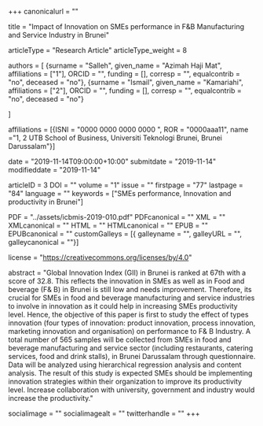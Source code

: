 +++
canonicalurl = ""

title = "Impact of Innovation on SMEs performance in F&B Manufacturing and Service Industry in Brunei"

articleType = "Research Article"
articleType_weight = 8

authors = [
  {surname = "Salleh",  given_name = "Azimah Haji Mat",  affiliations = ["1"],  ORCID = "", funding = [], corresp = "", equalcontrib = "no", deceased = "no"},
  {surname = "Ismail",  given_name = "Kamariahi",  affiliations = ["2"],  ORCID = "", funding = [], corresp = "", equalcontrib = "no", deceased = "no"}

]

affiliations = [{ISNI = "0000 0000 0000 0000 ", ROR = "0000aaa11", name ="1, 2 UTB School of Business, Universiti Teknologi Brunei, Brunei Darussalam"}]

date = "2019-11-14T09:00:00+10:00"
submitdate = "2019-11-14"
modifieddate = "2019-11-14"

articleID = 3
DOI = ""
volume = "1"
issue = ""
firstpage = "77"
lastpage = "84"
language = ""
keywords = ["SMEs performance, Innovation and productivity in Brunei"]

PDF = "../assets/icbmis-2019-010.pdf"
PDFcanonical = ""
XML = ""
XMLcanonical = ""
HTML = ""
HTMLcanonical = ""
EPUB = ""
EPUBcanonical = ""
customGalleys = [{ galleyname = "", galleyURL = "", galleycanonical = ""}]

license = "https://creativecommons.org/licenses/by/4.0"

abstract = "Global Innovation Index (GII) in Brunei is ranked at 67th with a score of 32.8. This reflects the innovation in SMEs as well as in Food and beverage (F& B) in Brunei is still low and needs improvement. Therefore, its crucial for SMEs in food and beverage manufacturing and service industries to involve in innovation as it could help in increasing SMEs productivity level. Hence, the objective of this paper is first to study the effect of types innovation (four types of innovation: product innovation, process innovation, marketing innovation and organisation) on performance to F& B Industry. A total number of 565 samples will be collected from SMEs in food and beverage manufacturing and service sector (including restaurants, catering services, food and drink stalls), in Brunei Darussalam through questionnaire. Data will be analyzed using hierarchical regression analysis and content analysis. The result of this study is expected SMEs should be implementing innovation strategies within their organization to improve its productivity level. Increase collaboration with university, government and industry would increase the productivity."


socialimage = ""
socialimagealt = ""
twitterhandle = ""
+++

